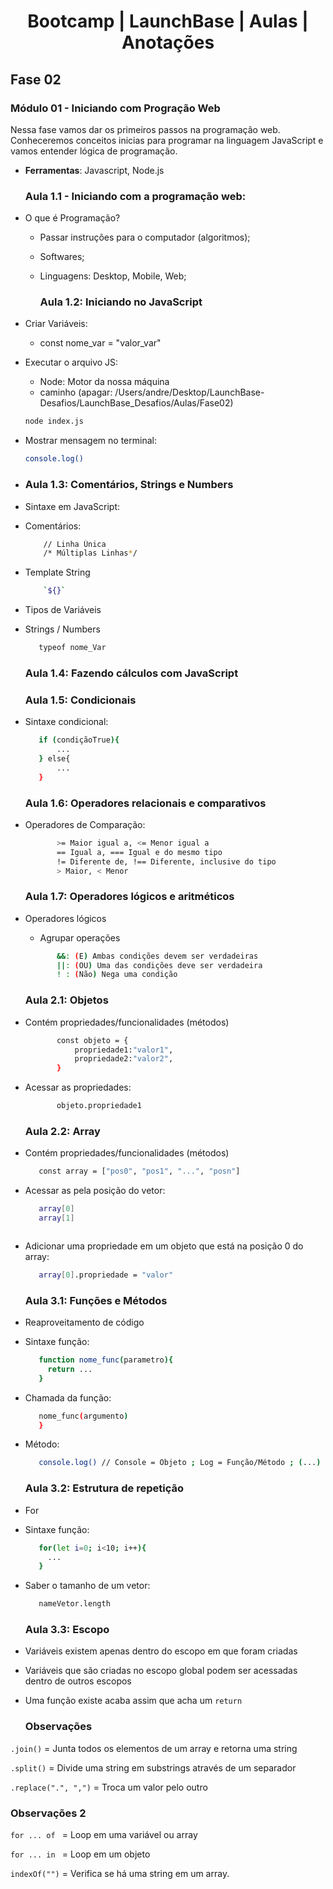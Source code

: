 <h1 align="center">  Bootcamp | LaunchBase | Aulas | Anotações </h1>

## Fase 02
### Módulo 01 - Iniciando com Progração Web

Nessa fase vamos dar os primeiros passos na programação web. Conheceremos conceitos inicias para programar na linguagem JavaScript e vamos entender lógica de programação.

* **Ferramentas**: Javascript, Node.js
 
    ### Aula 1.1 - Iniciando com a programação web:
* O que é Programação? 
  - Passar instruções para o computador (algoritmos);
  - Softwares;
  - Linguagens: Desktop, Mobile, Web;

    ### Aula 1.2: Iniciando no JavaScript
* Criar Variáveis: 
  - const nome_var = "valor_var"

* Executar o arquivo JS:
  - Node: Motor da nossa máquina
  - caminho (apagar: /Users/andre/Desktop/LaunchBase-Desafios/LaunchBase_Desafios/Aulas/Fase02)
   ```bash
  node index.js
  ```
* Mostrar mensagem no terminal:
  ```bash
  console.log()
  ```
- 
    ### Aula 1.3: Comentários, Strings e Numbers
* Sintaxe em JavaScript:
* Comentários: 
  ```bash
      // Linha Única
      /* Múltiplas Linhas*/
  ```
 
* Template String
  ```bash
      `${}`
  ```

* Tipos de Variáveis
 - Strings / Numbers
   ```bash
      typeof nome_Var
    ```

    ### Aula 1.4: Fazendo cálculos com JavaScript

    ### Aula 1.5: Condicionais
* Sintaxe condicional:
   ```bash
      if (condiçãoTrue){
          ...
      } else{
          ...
      }
   ```
   
    ### Aula 1.6: Operadores relacionais e comparativos
* Operadores de Comparação:
   ```bash
          >= Maior igual a, <= Menor igual a
          == Igual a, === Igual e do mesmo tipo
          != Diferente de, !== Diferente, inclusive do tipo
          > Maior, < Menor
   ```
   
    ### Aula 1.7: Operadores lógicos e aritméticos
* Operadores lógicos
  - Agrupar operações
   ```bash
          &&: (E) Ambas condições devem ser verdadeiras
          ||: (OU) Uma das condições deve ser verdadeira
          ! : (Não) Nega uma condição
   ```

    ### Aula 2.1: Objetos
* Contém propriedades/funcionalidades (métodos)
   ```bash
          const objeto = {
              propriedade1:"valor1",
              propriedade2:"valor2",
          }
   ```
* Acessar as propriedades:
   ```bash 
          objeto.propriedade1
   ```

    ### Aula 2.2: Array
* Contém propriedades/funcionalidades (métodos)
   ```bash
      const array = ["pos0", "pos1", "...", "posn"]
   ```
* Acessar as pela posição do vetor:
   ```bash 
      array[0]
      array[1]
   ```
  ```
* Adicionar uma propriedade em um objeto que está na posição 0 do array:
   ```bash 
      array[0].propriedade = "valor"
   ```

    ### Aula 3.1: Funções e Métodos
* Reaproveitamento de código
* Sintaxe função:
   ```bash 
      function nome_func(parametro){
        return ...
      }
   ```

* Chamada da função:
   ```bash 
      nome_func(argumento)
      }
   ```

* Método:
   ```bash 
      console.log() // Console = Objeto ; Log = Função/Método ; (...) = argumentos
   ```

    ### Aula 3.2: Estrutura de repetição
* For
* Sintaxe função:
   ```bash 
      for(let i=0; i<10; i++){
        ...
      }
   ```
* Saber o tamanho de um vetor:
   ```bash 
      nameVetor.length
   ```

    ### Aula 3.3: Escopo
* Variáveis existem apenas dentro do escopo em que foram criadas
* Variáveis que são criadas no escopo global podem ser acessadas dentro de outros escopos
* Uma função existe acaba assim que acha um `return`

    ### Observações
```.join()``` = Junta todos os elementos de um array e retorna uma string

```.split()``` = Divide uma string em substrings através de um separador

```.replace(".", ",")``` = Troca um valor pelo outro

  ### Observações 2
```for ... of ``` = Loop em uma variável ou array

```for ... in ``` = Loop em um objeto

```indexOf("")``` = Verifica se há uma string em um array.
